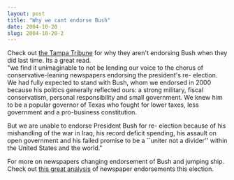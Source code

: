 ```yaml
---
layout: post
title: "Why we cant endorse Bush"
date: 2004-10-20
slug: 2004-10-20-2
---
```


Check out  [the Tampa Tribune](http://www.tampatrib.com/News/MGBU3UEHF0E.html)  for why they aren&apos;t endorsing Bush when they did last time.  Its a great read.  
&quot;we find it unimaginable to not be lending our voice to the chorus of conservative-leaning newspapers endorsing the president&apos;s re- election. We had fully expected to stand with Bush, whom we endorsed in 2000 because his politics generally reflected ours: a strong military, fiscal conservatism, personal responsibility and small government. We knew him to be a popular governor of Texas who fought for lower taxes, less government and a pro-business constitution.

But we are unable to endorse President Bush for re- election because of his mishandling of the war in Iraq, his record deficit spending, his assault on open government and his failed promise to be a ``uniter not a divider&apos;&apos; within the United States and the world.&quot;

For more on newspapers changing endorsement of Bush and jumping ship.  Check out  [ this great analysis](http://www.democraticunderground.com/discuss/duboard.php?az=view_all&address=132x1104353)  of newspaper endorsements this election.
